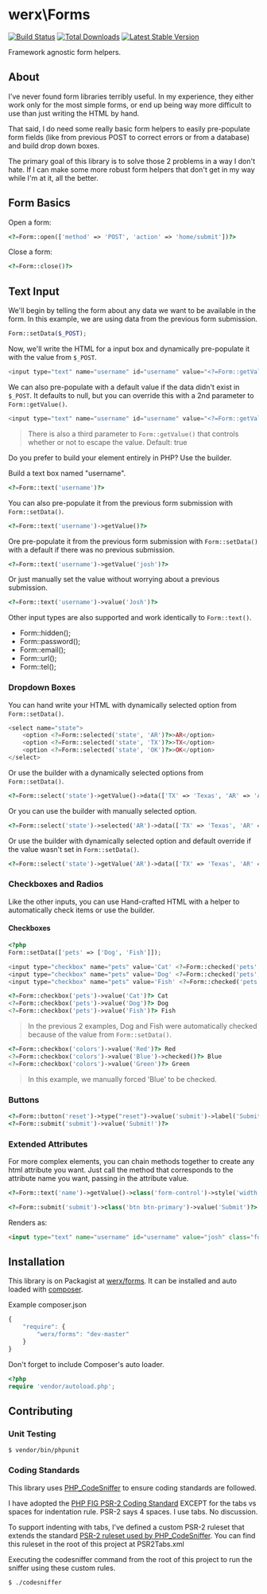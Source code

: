 # werx\Forms

[![Build Status](https://travis-ci.org/werx/forms.png?branch=master)](https://travis-ci.org/werx/forms) [![Total Downloads](https://poser.pugx.org/werx/forms/downloads.png)](https://packagist.org/packages/werx/forms) [![Latest Stable Version](https://poser.pugx.org/werx/forms/v/stable.png)](https://packagist.org/packages/werx/forms)

Framework agnostic form helpers.

## About
I've never found form libraries terribly useful. In my experience, they either work only for the most simple forms, or end up being way more difficult to use than just writing the HTML by hand.

That said, I do need some really basic form helpers to easily pre-populate form fields (like from previous POST to correct errors or from a database) and build drop down boxes.

The primary goal of this library is to solve those 2 problems in a way I don't hate. If I can make some more robust form helpers that don't get in my way while I'm at it, all the better.

## Form Basics

Open a form:

``` php
<?=Form::open(['method' => 'POST', 'action' => 'home/submit'])?>
```

Close a form:
``` php
<?=Form::close()?>
```

## Text Input

We'll begin by telling the form about any data we want to be available in the form. In this example, we are using data from the previous form submission.

```php
Form::setData($_POST);
```

Now, we'll write the HTML for a input box and dynamically pre-populate it with the value from `$_POST`.

``` php
<input type="text" name="username" id="username" value="<?=Form::getValue('username')?>">
```

We can also pre-populate with a default value if the data didn't exist in `$_POST`. It defaults to null, but you can override this with a 2nd parameter to `Form::getValue()`.

``` php
<input type="text" name="username" id="username" value="<?=Form::getValue('username', 'josh')?>">
```
> There is also a third parameter to `Form::getValue()` that controls whether or not to escape the value. Default: true


Do you prefer to build your element entirely in PHP? Use the builder.

Build a text box named "username".
``` php
<?=Form::text('username')?>
```

You can also pre-populate it from the previous form submission with `Form::setData()`.
``` php
<?=Form::text('username')->getValue()?>
```

Ore pre-populate it from the previous form submission with `Form::setData()` with a default if there was no previous submission.
``` php
<?=Form::text('username')->getValue('josh')?>
```

Or just manually set the value without worrying about a previous submission.
``` php
<?=Form::text('username')->value('Josh')?>
```

Other input types are also supported and work identically to `Form::text()`.

- Form::hidden();
- Form::password();
- Form::email();
- Form::url();
- Form::tel();

### Dropdown Boxes

You can hand write your HTML with dynamically selected option from `Form::setData()`.

``` php
<select name="state">
	<option <?=Form::selected('state', 'AR')?>>AR</option>
	<option <?=Form::selected('state', 'TX')?>>TX</option>
	<option <?=Form::selected('state', 'OK')?>>OK</option>
</select>
```

Or use the builder with a dynamically selected options from `Form::setData()`.

``` php
<?=Form::select('state')->getValue()->data(['TX' => 'Texas', 'AR' => 'Arkansas', 'OK' => 'Oklahoma'])?>
```

Or you can use the builder with manually selected option.

``` php
<?=Form::select('state')->selected('AR')->data(['TX' => 'Texas', 'AR' => 'Arkansas', 'OK' => 'Oklahoma'])?>
```

Or use the builder with dynamically selected option and default override if the value wasn't set in `Form::setData()`.

``` php
<?=Form::select('state')->getValue('AR')->data(['TX' => 'Texas', 'AR' => 'Arkansas', 'OK' => 'Oklahoma'])?>
```

### Checkboxes and Radios

Like the other inputs, you can use Hand-crafted HTML with a helper to automatically check items or use the builder.

#### Checkboxes
``` php
<?php
Form::setData(['pets' => ['Dog', 'Fish']]);
```

``` php
<input type="checkbox" name="pets" value='Cat' <?=Form::checked('pets', 'Cat')?> /> Cat
<input type="checkbox" name="pets" value='Dog' <?=Form::checked('pets', 'Dog')?> /> Dog
<input type="checkbox" name="pets" value='Fish' <?=Form::checked('pets', 'Fish')?> /> Fish
```

``` php
<?=Form::checkbox('pets')->value('Cat')?> Cat
<?=Form::checkbox('pets')->value('Dog')?> Dog
<?=Form::checkbox('pets')->value('Fish')?> Fish
```
> In the previous 2 examples, Dog and Fish were automatically checked because of the value from `Form::setData()`.

``` php
<?=Form::checkbox('colors')->value('Red')?> Red
<?=Form::checkbox('colors')->value('Blue')->checked()?> Blue
<?=Form::checkbox('colors')->value('Green')?> Green
```
> In this example, we manually forced 'Blue' to be checked.

### Buttons

``` php
<?=Form::button('reset')->type("reset")->value('submit')->label('Submit')?>
<?=Form::submit('submit')->value('Submit!')?>
```


### Extended Attributes
For more complex elements, you can chain methods together to create any html attribute you want. Just call the method that corresponds to the attribute name you want, passing in the attribute value.

``` php
<?=Form::text('name')->getValue()->class('form-control')->style('width: 250px')?>
```

``` php
<?=Form::submit('submit')->class('btn btn-primary')->value('Submit')?>
```
Renders as:

``` html
<input type="text" name="username" id="username" value="josh" class="form-control" style="width:250px" required="required"/>
```


## Installation
This library is on Packagist at [werx/forms](https://packagist.org/packages/werx/forms). It can be installed and auto loaded with [composer](https://getcomposer.org).

Example composer.json

``` javascript
{
	"require": {
		"werx/forms": "dev-master"
	}
}
```

Don't forget to include Composer's auto loader.

``` php
<?php
require 'vendor/autoload.php';
```

## Contributing

### Unit Testing

	$ vendor/bin/phpunit

### Coding Standards
This library uses [PHP_CodeSniffer](http://www.squizlabs.com/php-codesniffer) to ensure coding standards are followed.

I have adopted the [PHP FIG PSR-2 Coding Standard](http://www.php-fig.org/psr/psr-2/) EXCEPT for the tabs vs spaces for indentation rule. PSR-2 says 4 spaces. I use tabs. No discussion.

To support indenting with tabs, I've defined a custom PSR-2 ruleset that extends the standard [PSR-2 ruleset used by PHP_CodeSniffer](https://github.com/squizlabs/PHP_CodeSniffer/blob/master/CodeSniffer/Standards/PSR2/ruleset.xml). You can find this ruleset in the root of this project at PSR2Tabs.xml

Executing the codesniffer command from the root of this project to run the sniffer using these custom rules.


	$ ./codesniffer
